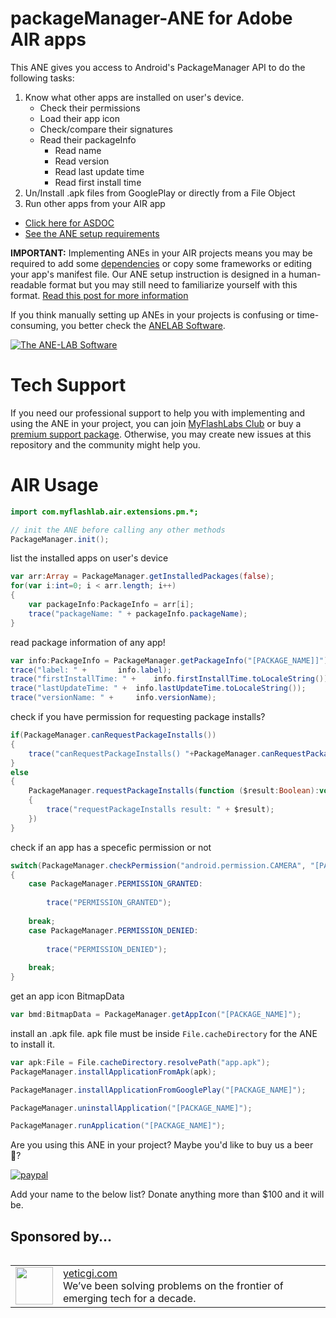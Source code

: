 # packageManager-ANE for Adobe AIR apps

This ANE gives you access to Android's PackageManager API to do the following tasks:

1. Know what other apps are installed on user's device.
    * Check their permissions
    * Load their app icon
    * Check/compare their signatures
    * Read their packageInfo
        * Read name
        * Read version
        * Read last update time
        * Read first install time
2. Un/Install .apk files from GooglePlay or directly from a File Object
3. Run other apps from your AIR app


* [Click here for ASDOC](http://myflashlab.github.io/asdoc/com/myflashlab/air/extensions/pm/package-detail.html)
* [See the ANE setup requirements](https://github.com/myflashlab/packageManager-ANE/blob/master/src/ANE/extension.xml)

**IMPORTANT:** Implementing ANEs in your AIR projects means you may be required to add some [dependencies](https://github.com/myflashlab/common-dependencies-ANE) or copy some frameworks or editing your app's manifest file. Our ANE setup instruction is designed in a human-readable format but you may still need to familiarize yourself with this format. [Read this post for more information](https://www.myflashlabs.com/understanding-ane-setup-instruction/)

If you think manually setting up ANEs in your projects is confusing or time-consuming, you better check the [ANELAB Software](https://github.com/myflashlab/ANE-LAB/).

[![The ANE-LAB Software](https://www.myflashlabs.com/wp-content/uploads/2017/12/myflashlabs-ANE-LAB_features.jpg)](https://github.com/myflashlab/ANE-LAB/)

# Tech Support #
If you need our professional support to help you with implementing and using the ANE in your project, you can join [MyFlashLabs Club](https://www.myflashlabs.com/product/myflashlabs-club-membership/) or buy a [premium support package](https://www.myflashlabs.com/product/myflashlabs-support/). Otherwise, you may create new issues at this repository and the community might help you.

# AIR Usage #
```actionscript
import com.myflashlab.air.extensions.pm.*;

// init the ANE before calling any other methods
PackageManager.init();
```
list the installed apps on user's device
```actionscript
var arr:Array = PackageManager.getInstalledPackages(false);
for(var i:int=0; i < arr.length; i++)
{
	var packageInfo:PackageInfo = arr[i];
	trace("packageName: " + packageInfo.packageName);
}
```

read package information of any app!
```actionscript
var info:PackageInfo = PackageManager.getPackageInfo("[PACKAGE_NAME]]");
trace("label: " + 		info.label);
trace("firstInstallTime: " + 	info.firstInstallTime.toLocaleString());
trace("lastUpdateTime: " + 	info.lastUpdateTime.toLocaleString());
trace("versionName: " + 	info.versionName);
```
check if you have permission for requesting package installs?
```actionscript
if(PackageManager.canRequestPackageInstalls())
{
	trace("canRequestPackageInstalls() "+PackageManager.canRequestPackageInstalls());
}
else
{
	PackageManager.requestPackageInstalls(function ($result:Boolean):void
	{
		trace("requestPackageInstalls result: " + $result);
	})
}
```
check if an app has a specefic permission or not
```actionscript
switch(PackageManager.checkPermission("android.permission.CAMERA", "[PACKAGE_NAME]"))
{
	case PackageManager.PERMISSION_GRANTED:
					
		trace("PERMISSION_GRANTED");
		
	break;
	case PackageManager.PERMISSION_DENIED:
		
		trace("PERMISSION_DENIED");
		
	break;
}
```
get an app icon BitmapData
```actionscript
var bmd:BitmapData = PackageManager.getAppIcon("[PACKAGE_NAME]");
```
install an .apk file. apk file must be inside ```File.cacheDirectory``` for the ANE to install it.
```actionscript
var apk:File = File.cacheDirectory.resolvePath("app.apk");
PackageManager.installApplicationFromApk(apk);


```
```actionscript
PackageManager.installApplicationFromGooglePlay("[PACKAGE_NAME]");
```


```actionscript
PackageManager.uninstallApplication("[PACKAGE_NAME]");
```

```actionscript
PackageManager.runApplication("[PACKAGE_NAME]");
```

Are you using this ANE in your project? Maybe you'd like to buy us a beer :beer:?

[![paypal](https://www.paypalobjects.com/en_US/i/btn/btn_donateCC_LG.gif)](https://www.paypal.com/cgi-bin/webscr?cmd=_donations&business=payments@myflashlabs.com&lc=US&item_name=Donation+to+PackageManager+ANE&no_note=0&cn=&currency_code=USD&bn=PP-DonationsBF:btn_donateCC_LG.gif:NonHosted)

Add your name to the below list? Donate anything more than $100 and it will be.

## Sponsored by... ##
<table align="left">
    <tr>
        <td align="left"><img src="https://myflashlab.github.io/sponsors/yeticgi.com.jpg" width="60" height="60"></td>
        <td align="left"><a href="http://yeticgi.com">yeticgi.com</a><br>We’ve been solving problems on the frontier of emerging tech for a decade.</td>
    </tr>
</table>